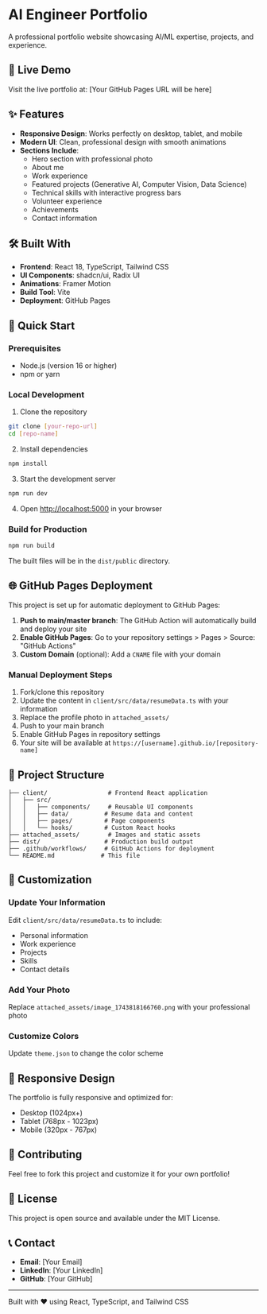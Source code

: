 # AI Engineer Portfolio

A professional portfolio website showcasing AI/ML expertise, projects, and experience.

## 🚀 Live Demo

Visit the live portfolio at: [Your GitHub Pages URL will be here]

## ✨ Features

- **Responsive Design**: Works perfectly on desktop, tablet, and mobile
- **Modern UI**: Clean, professional design with smooth animations
- **Sections Include**:
  - Hero section with professional photo
  - About me
  - Work experience
  - Featured projects (Generative AI, Computer Vision, Data Science)
  - Technical skills with interactive progress bars
  - Volunteer experience
  - Achievements
  - Contact information

## 🛠️ Built With

- **Frontend**: React 18, TypeScript, Tailwind CSS
- **UI Components**: shadcn/ui, Radix UI
- **Animations**: Framer Motion
- **Build Tool**: Vite
- **Deployment**: GitHub Pages

## 🚀 Quick Start

### Prerequisites
- Node.js (version 16 or higher)
- npm or yarn

### Local Development
1. Clone the repository
```bash
git clone [your-repo-url]
cd [repo-name]
```

2. Install dependencies
```bash
npm install
```

3. Start the development server
```bash
npm run dev
```

4. Open [http://localhost:5000](http://localhost:5000) in your browser

### Build for Production
```bash
npm run build
```

The built files will be in the `dist/public` directory.

## 🌐 GitHub Pages Deployment

This project is set up for automatic deployment to GitHub Pages:

1. **Push to main/master branch**: The GitHub Action will automatically build and deploy your site
2. **Enable GitHub Pages**: Go to your repository settings > Pages > Source: "GitHub Actions"
3. **Custom Domain** (optional): Add a `CNAME` file with your domain

### Manual Deployment Steps

1. Fork/clone this repository
2. Update the content in `client/src/data/resumeData.ts` with your information
3. Replace the profile photo in `attached_assets/`
4. Push to your main branch
5. Enable GitHub Pages in repository settings
6. Your site will be available at `https://[username].github.io/[repository-name]`

## 📁 Project Structure

```
├── client/                 # Frontend React application
│   ├── src/
│   │   ├── components/     # Reusable UI components
│   │   ├── data/          # Resume data and content
│   │   ├── pages/         # Page components
│   │   └── hooks/         # Custom React hooks
├── attached_assets/        # Images and static assets
├── dist/                  # Production build output
├── .github/workflows/     # GitHub Actions for deployment
└── README.md             # This file
```

## 🎨 Customization

### Update Your Information
Edit `client/src/data/resumeData.ts` to include:
- Personal information
- Work experience
- Projects
- Skills
- Contact details

### Add Your Photo
Replace `attached_assets/image_1743818166760.png` with your professional photo

### Customize Colors
Update `theme.json` to change the color scheme

## 📱 Responsive Design

The portfolio is fully responsive and optimized for:
- Desktop (1024px+)
- Tablet (768px - 1023px)
- Mobile (320px - 767px)

## 🤝 Contributing

Feel free to fork this project and customize it for your own portfolio!

## 📄 License

This project is open source and available under the MIT License.

## 📞 Contact

- **Email**: [Your Email]
- **LinkedIn**: [Your LinkedIn]
- **GitHub**: [Your GitHub]

---

Built with ❤️ using React, TypeScript, and Tailwind CSS